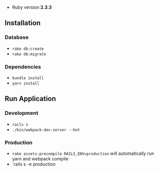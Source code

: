- Ruby version
**2.3.3**

## Installation

### Database
- `rake db:create`
- `rake db:migrate`

### Dependencies
- `bundle install`
- `yarn install`

## Run Application

### Development
- `rails s`
- `./bin/webpack-dev-server --hot`

### Production
- `rake assets:precompile RAILS_ENV=production` will automatically run yarn and webpack compile
- `rails s -e production
